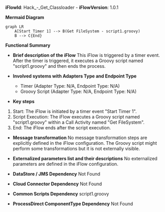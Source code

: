**iFlowId**: Hack_-_Get_Classloader - **iFlowVersion**: 1.0.1

**Mermaid Diagram**
```mermaid
graph LR
    A[Start Timer 1] --> B(Get FileSystem - script1.groovy)
    B --> C{End}
```
**Functional Summary**
- **Brief description of the iFlow**
This iFlow is triggered by a timer event. After the timer is triggered, it executes a Groovy script named "script1.groovy" and then ends the process.

- **Involved systems with Adapters Type and Endpoint Type**
    -  Timer (Adapter Type: N/A, Endpoint Type: N/A)
    -  Groovy Script (Adapter Type: N/A, Endpoint Type: N/A)

- **Key steps**
 1. Start: The iFlow is initiated by a timer event "Start Timer 1".
 2. Script Execution: The iFlow executes a Groovy script named "script1.groovy" within a Call Activity named "Get FileSystem".
 3. End: The iFlow ends after the script execution.

- **Message transformation**
No message transformation steps are explicitly defined in the iFlow configuration. The Groovy script might perform some transformations but it is not externally visible.

- **Externalized parameters list and their descriptions**
No externalized parameters are defined in the iFlow configuration.

- **DataStore / JMS Dependency**
Not Found

- **Cloud Connector Dependency**
Not Found

- **Common Scripts Dependency**
script1.groovy

- **ProcessDirect ComponentType Dependency**
Not Found